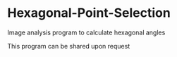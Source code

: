 # Hexagonal-Point-Selection
Image analysis program to calculate hexagonal angles

This program can be shared upon request
